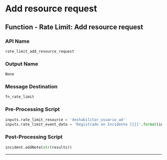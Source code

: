 <!--
    DO NOT MANUALLY EDIT THIS FILE
    THIS FILE IS AUTOMATICALLY GENERATED WITH resilient-circuits codegen
-->

# Add resource request

## Function - Rate Limit: Add resource request

### API Name
`rate_limit_add_resource_request`

### Output Name
`None`

### Message Destination
`fn_rate_limit`

### Pre-Processing Script
```python
inputs.rate_limit_resource = 'deshabilitar_usuario_ad'
inputs.rate_limit_event_data = 'Registrado en Incidente [{}]'.format(incident.id)
```

### Post-Processing Script
```python
incident.addNote(str(results))
```

---

